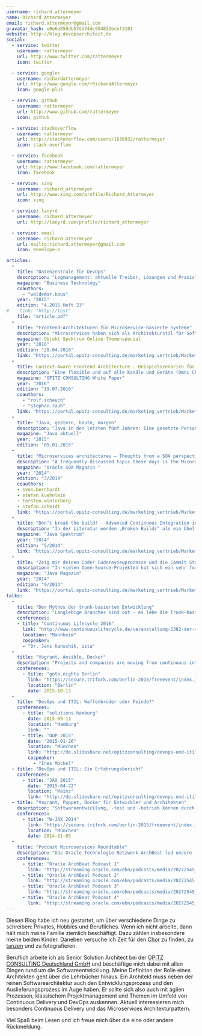 ```yaml
---
username: richard.attermeyer
name: Richard Attermeyer
email: richard.attermeyer@gmail.com
gravatar_hash: e0e6a850db57dd74dc994832ecbf3101
website: http://blog.devopsarchitect.de
social:
  - service: twitter
    username: rattermeyer
    url: http://www.twitter.com/rattermeyer
    icon: twitter

  - service: google+
    username: richardattermeyer
    url: http://www.google.com/+RichardAttermeyer
    icon: google-plus

  - service: github
    username: rattermeyer
    url: http://www.github.com/rattermeyer
    icon: github

  - service: stackoverflow
    username: rattermeyer
    url: http://stackoverflow.com/users/1838932/rattermeyer
    icon: stack-overflow

  - service: facebook
    username: rattermeyer
    url: http://www.facebook.com/rattermeyer
    icon: facebook

  - service: xing
    username: richard_attermeyer
    url: http://www.xing.com/profile/Richard_Attermeyer
    icon: xing

  - service: lanyrd
    username: richard_attermeyer
    url: http://lanyrd.com/profile/richard_attermeyer

  - service: email
    username: richard.attermeyer
    url: mailto:richard.attermeyer@gmail.com
    icon: envelope-o  

articles:
  -
    title: "Datenzentrale für DevOps"
    description: "Logmanagement: aktuelle Treiber, Lösungen und Praxis"
    magazine: "Business Technology"
    coauthors:
      - "waldemar.kaus"
    year: "2015"
    edition: "4.2015 Heft 23"
#    link: "http://test"
    file: "article.pdf"
  -
    title: "Frontend-Architekturen für Microservice-basierte Systeme"
    description: "Microservices haben sich als Architekturstil für Softwaresysteme etabliert. Häufig steht dabei die Frage im Raum, ob die Benutzerschnittstelle zu einem Microservice gehört oder nicht. Je nach Antwort gibt es unterschiedliche Möglichkeiten, die Frontend-Architektur zu entwerfen. Unser Experte Richard Attermeyer beschreibt drei häufig anzutreffende Muster und diskutiert, wie sich die aktuelle Entwicklung in der Nutzung von verschiedenen Endgeräten auf die Architektur auswirkt."
    magazine: Objekt Spektrum Online-Themenspecial
    year: "2016"
    edition: "28.04.2016"
    link: "https://portal.opitz-consulting.de/marketing_vertrieb/Marketing%20u%20Vertriebsmaterial/Presse-Artikel/Objekt%20Spektrum/online-themenspecial-2016-05_microservices_attermeyer.pdf"
  -
    title: Context-Aware Frontend Architecture - Beispielszenarien für eine kontextsensitive Applikationslandschaft
    description: "Eine flexible und auf alle Kanäle und Geräte (Omni Channel) ausgerichtete Context-Aware Frontend Architecture (CAFA) kann Unternehmen als Blueprint bei der Modernisierung und Transformation von bestehenden Systemen auf eine flexible Applikationslandschaft dienen. Die Referenzarchitektur, die Rolf Scheuch, Richard Attermeyer und Stephan Rauh in diesem Whitepaper vorstellen, basiert auf Erfahrungen aus unterschiedlichen Projekten. Alle vorgestellten Fallstudien setzen darauf, die bislang monolithischen (Legacy-)Systeme durch neue flexible Applikationsarchitekturen zu ersetzen und entkoppeln dabei Frontend- und Backend-Dienste. Treiber waren die Digitalisierung der bestehenden Geschäftsmodelle sowie ein „Design for Change“-Ansatz zur schnellen Implementierung neuartiger digitaler Geschäftsmodelle."
    magazine: "OPITZ CONSULTING White Paper"
    year: "2016"
    edition: "19.07.2016"
    coauthors:
      - "rolf.scheuch"
      - "stephan.rauh"
    link: "https://portal.opitz-consulting.de/marketing_vertrieb/Marketing%20u%20Vertriebsmaterial/Whitepaper/2016/whitepaper-context-aware-frontend-architecture.pdf"
  -
    title: "Java, gestern, heute, morgen"
    description: "Java in den letzten fünf Jahren: Eine gesetzte Person, die ihre Midlife-Crisis überwunden hat und mit neuem Schwung die nächsten Jahre angeht. Während Java im Jahr 2009 noch eine feste Größe war und es wenig Fortschritt gab, konnte Oracle nach einigen Unruhen in der Community aufgrund der Sun-Übernahme dann doch zeigen, dass es auf die Community hört. Richard Attermeyer blickt anlässlich von 5 Jahren \"Java aktuell\" auf die Java-Entwicklung in dieser Zeit zurück."
    magazine: "Java aktuell"
    year: "2015"
    edition: "05.01.2015"
  -
    title: "Microservices architectures – Thoughts from a SOA perspective"
    description: "A frequently discussed topic these days is the Micorservices architectural paradigm. Discussions on various internet blogs and forums are showing the trend that proponents of this approach are not tired of emphasizing why Microservices are different to a holistic SOA approach, when dealing with breaking up or avoiding monolithic software architectures. Our Architects let us know about their thoughts on this item in SOA Magazine, the quarterly newsletter of Oracle's SOA Community"
    magazine: "Oracle SOA Magazin "
    year: "2014"
    edition: "3/2014"
    coauthors:
    - sven.bernhardt
    - stefan.kuehnlein
    - torsten.winterberg
    - stefan.scheidt
    link: "https://portal.opitz-consulting.de/marketing_vertrieb/Marketing%20u%20Vertriebsmaterial/Presse-Artikel/SOA%20Magazine/soa-magazine-2014-3_microservices-architectures_bernhardt.pdf"
  -
    title: "Don’t break the build! - Advanced Continuous Integration in der Praxis"
    description: "In der Literatur werden „Broken Builds“ als ein Übel dargestellt, das zu vermeiden ist. Aber ein „Broken Build“ ist nur schlecht, wenn er den Arbeitsfluss des Teams aufhält. Er ist aber ein sehr gutes Feedback-Instrument für einen einzelnen Entwickler. Unser Senior Solution Architect Richard Attermeyer zeigt in diesem Artikel, wie man mittels Git und Jenkins durch geeignete Branching- und CI-Strategien stets einen stabilen Hauptentwicklungszweig sicherstellen und gleichzeitig private Entwickler-Builds durch den CI-Server ausführen lassen kann. PDF lesen "
    magazine: "Java Spektrum"
    year: "2014"
    edition: "5/2014"
    link: "https://portal.opitz-consulting.de/marketing_vertrieb/Marketing%20u%20Vertriebsmaterial/Presse-Artikel/Java%20Spektrum/java-spektrum-2014-05_advanced-continuous-integration_attermeyer.pdf"
  -
    title: "Zeig mir deinen Code! Codereviewprozesse und die Commit Stage"
    description: "In vielen Open-Source-Projekten hat sich ein sehr formalisierter Reviewprozess für Codeänderungen etabliert. Beigetragen haben dazu GitHub mit der Verbreitung von Pull Requests und Codereviewsysteme wie Gerrit. Unser Java-Spezialist Richard Attermeyer stellt die Vorgehensweisen vor und betrachtet dabei alle Seiten der Medaille."
    magazine: "Java Magazin"
    year: "2014"
    edition: "9/2014"
    link: "https://portal.opitz-consulting.de/marketing_vertrieb/Marketing%20u%20Vertriebsmaterial/Presse-Artikel/Java%20Magazin/javamagazin-2014-9_codereviewprozesse-und-die-commit-stage_attermeyer.pdf"
talks:
  -
    title: "Der Mythos der trunk-basierten Entwicklung"
    description: "Langlebige Branches sind out - es lebe die Trunk-basierte Entwicklung. So oder ähnlich lautet ein Mantra im Bereich Continuous Delivery. Und das ist richtig. Aber wenn man die Trunk-basierte Entwicklung naiv einführt, dann schadet sie vielleicht mehr, als sie nützt. Im Rahmen des Vortrags verfolgen wir unsere Reise von Story-Branches über naive Trunk-basierte Entwicklung hin zu einem Pre-Tested-Commit Workflow. Dabei zeichnen wir nach, welche Anforderungen maßgeblich für die jeweilige Entscheidung für ein Branching- und Commit-Modell waren und wie die Erfahrungen in einem Projekt mit vier Entwicklungsteams sind."
    conferences:
    - title: "Continuous Lifecycle 2016"
      link: "http://www.continuouslifecycle.de/veranstaltung-5382-der-mythos-der-trunk-basierten-entwicklung-%5Bsponsored-talk%5D.html?id=5382"
      location: "Mannheim"
      cospeaker:
      - "Dr. Jens Kanschik, ista"
  -
    title: "Vagrant, Ansible, Docker"
    description: "Projects and companies are moving from continuous integration to continuous delivery. This often involves the evolution from static to dynamic environments. Dynamic environments are the norm in cloud-based infrastructures. This move requires new processes and new tools. But these tools all support different use-cases. This talk provides an overview of where the different tools fit in the continuous delivery process and what costs and benefits are associated with introducing them."
    conferences:
      - title: "goto.nights Berlin"
        link: "https://secure.trifork.com/berlin-2015/freeevent/index.jsp?eventOID=6981"
        location: "Berlin"
        date: 2015-10-13
  -
    title: "DevOps und ITIL: Waffenbrüder oder Feinde?"
    conferences:
      - title: "solutions.hamburg"
        date: 2015-09-11
        location: "Hamburg"
        link: ""
      - title: "OOP 2015"
        date: "2015-01-26"
        location: "München"
        link: "http://de.slideshare.net/opitzconsulting/devops-und-itil-waffenbrder-oder-feinde"
        cospeaker:
          - "Ines Möckel"
  - title: "DevOps und ITIL: Ein Erfahrungsbericht"
    conferences:
      - title: "JAX 2015"
        date: "2015-04-22"
        location: "Mainz"
        link: "http://de.slideshare.net/opitzconsulting/devops-und-itil-ein-erfahrungsbericht"
  - title: "Vagrant, Puppet, Docker für Entwickler und Architekten"
    description: "Softwareentwicklung, -test und -betrieb können durch Virtualisierung viele Vorteile erzielen. In diesem Zusammenhang werden häufig Werkzeuge für die Bereitstellung von Umgebungen eingesetzt.Verschiedene Werkzeuge adressieren aber unterschiedliche Einsatzszenarien. Wo im Applikationslebenszyklus können diese Werkzeuge sinnvoll eingesetzt werden und wie sieht es mit Kosten und Nutzen aus?"
    conferences:
      - title: "W-JAX 2014"
        link: "https://secure.trifork.com/berlin-2015/freeevent/index.jsp?eventOID=6981"
        location: "München"
        date: 2014-11-05
  -
    title: "Podcast Microservices Roundtable"
    description: "Das Oracle Technologie-Netzwerk ArchBeat lud unsere (Senior) Solution Architects Sven Bernhard und Richard Attermeyer und zwei weitere namhafte SOA-Experten (Loneke Dikmans und Eberhard Wolff) ein, um mit ihnen über den Zusammenhang von SOA und Microserves zu diskutieren. Die Gespräche stellt ArchBeat auf seiner Website als vierteiliges Podcast zur Verfügung."
    conferences:
      - title: "Oracle ArchBeat Podcast 1"
        link: "http://streaming.oracle.com/ebn/podcasts/media/20272545_microservices-pt1_01_2015.mp3"
      - title: "Oracle ArchBeat Podcast 2"
        link: "http://streaming.oracle.com/ebn/podcasts/media/20272545_microservices-pt2_01_2015.mp3"
      - title: "Oracle ArchBeat Podcast 3"
        link: "http://streaming.oracle.com/ebn/podcasts/media/20272545_microservices-pt3_01_2015.mp3"
      - title: "Oracle ArchBeat Podcast 4"
        link: "http://streaming.oracle.com/ebn/podcasts/media/20272545_microservices-pt4_01_2015.mp3"
---
```

Diesen Blog habe ich neu gestartet, um über verschiedene Dinge zu schreiben: Privates, Hobbies und Berufliches.
Wenn ich nicht arbeite, dann hält mich meine Familie ziemlich beschäftigt. Dazu zählen insbesondere meine beiden Kinder.
Daneben versuche ich Zeit für den [Chor](http://www.unichor.hhu.de/) zu finden, zu [tanzen](http://www.tcgw.org/) und zu fotografieren.

Beruflich arbeite ich als Senior Solution Architect bei der [OPITZ CONSULTING Deutschland GmbH](http://www.opitz-consulting.com/) und beschäftige mich dabei mit allen Dingen rund um die Softwareentwicklung. Meine Definition der Rolle eines Architekten geht über die Lehrbücher hinaus.
Ein Architekt muss neben der reinen Softwarearchitektur auch den Entwicklungsprozess und den Auslieferungsprozess im Auge haben.
Er sollte sich also auch mit agilen Prozessen, klassischem Projektmanagement und Themen im Umfeld von Continuous Delivery und DevOps auskennen.
Aktuell interessieren mich besonders Continuous Delivery und das Microservices Architekturpattern.

Viel Spaß beim Lesen und ich freue mich über die eine oder andere Rückmeldung.
